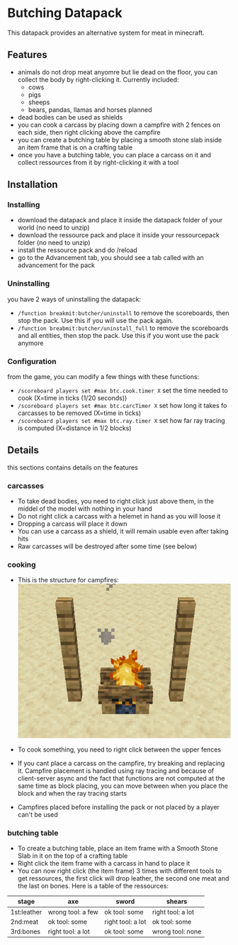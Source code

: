 # Butching Datapack

This datapack provides an alternative system for meat in minecraft.

## Features

* animals do not drop meat anyomre but lie dead on the floor, you can collect the body by right-clicking it. Currently included:
   * cows
   * pigs
   * sheeps
   * bears, pandas, llamas and horses planned
* dead bodies can be used as shields
* you can cook a carcass by placing down a campfire with 2 fences on each side, then right clicking above the campfire
* you can create a butching table by placing a smooth stone slab inside an item frame that is on a crafting table
* once you have a butching table, you can place a carcass on it and collect ressources from it by right-clicking it with a tool

## Installation
### Installing
* download the datapack and place it inside the datapack folder of your world (no need to unzip)
* download the ressource pack and place it inside your ressourcepack folder (no need to unzip)
* install the ressource pack and do /reload
* go to the Advancement tab, you should see a tab called <Installed Datapacks> with an advancement for the pack
### Uninstalling
you have 2 ways of uninstalling the datapack:
* ```/function breakmit:butcher/uninstall``` to remove the scoreboards, then stop the pack. Use this if you will use the pack again.
* ```/function breabmit:butcher/uninstall_full``` to remove the scoreboards and all entities, then stop the pack. Use this if you wont use the pack anymore
### Configuration
from the game, you can modify a few things with these functions:
* `/scoreboard players set #max btc.cook.timer X` set the time needed to cook (X=time in ticks (1/20 seconds))
* `/scoreboard players set #max btc.carcTimer X` set how long it takes fo carcasses to be removed (X=time in ticks)
* `/scoreboard players set #max btc.ray.timer X` set how far ray tracing is computed (X=distance in 1/2 blocks)

## Details
this sections contains details on the features
### carcasses
 * To take dead bodies, you need to right click just above them, in the middel of the model with nothing in your hand
 * Do not right click a carcass with a helemet in hand as you will loose it
 * Dropping a carcass will place it down
 * You can use a carcass as a shield, it will remain usable even after taking hits
 * Raw carcasses will be destroyed after some time (see below)
### cooking
* This is the structure for campfires:
![](https://github.com/Breakmit/Datapacks/blob/master/Butching/examples/campfire.png)

* To cook something, you need to right click between the upper fences
* If you cant place a carcass on the campfire, try breaking and replacing it. Campfire placement is handled using ray tracing and because of client-server async and the fact that functions are not computed at the same time as block placing, you can move between when you place the block and when the ray tracing starts
* Campfires placed before installing the pack or not placed by a player can't be used
### butching table
* To create a butching table, place an item frame with a Smooth Stone Slab in it on the top of a crafting table
* Right click the item frame with a carcass in hand to place it
* You can now right click (the item frame) 3 times with different tools to get ressources, the first click will drop leather, the second one meat and the last on bones. Here is a table of the ressources:

stage|axe|sword|shears
--|---|-----|----- 
1st:leather|wrong tool: a few|ok tool: some|right tool: a lot
2nd:meat|ok tool: some|right tool: a lot|ok tool: some
3rd:bones|right tool: a lot|ok tool: some|wrong tool: none

